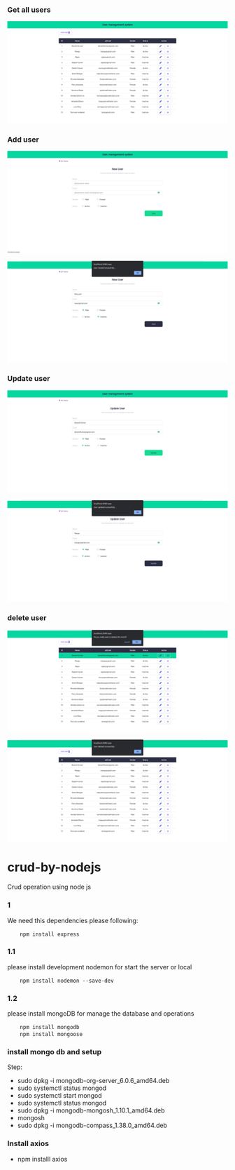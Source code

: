 
### Get all users
![Alt get users](image-index.png)

### Add user
![Alt text](image-add.png)

![Alt text](user-created.png)

### Update user
![Alt text](image-update.png)

![Alt text](user-updated.png)

### delete user

![Alt text](image-delete.png)

![Alt text](user-deleted.png)

# crud-by-nodejs
Crud operation using node js

### 1
We need this dependencies 
please following:
```
    npm install express   
```

### 1.1

please install development nodemon for start the server or local
```
    npm install nodemon --save-dev
```

### 1.2
please install mongoDB for manage the database and operations

```
    npm install mongodb
    npm install mongoose
```

### install mongo db and setup
Step:
- sudo dpkg -i mongodb-org-server_6.0.6_amd64.deb
- sudo systemctl status mongod
- sudo systemctl start mongod
- sudo systemctl status mongod
- sudo dpkg -i mongodb-mongosh_1.10.1_amd64.deb
- mongosh
- sudo dpkg -i mongodb-compass_1.38.0_amd64.deb

### Install axios
- npm installl axios
